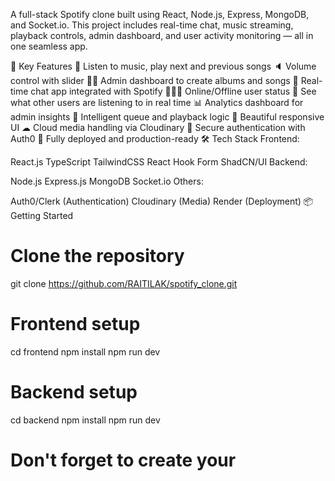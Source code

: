 A full-stack Spotify clone built using React, Node.js, Express, MongoDB, and Socket.io.
This project includes real-time chat, music streaming, playback controls, admin dashboard, and user activity monitoring 
— all in one seamless app.

🚀 Key Features
🎸 Listen to music, play next and previous songs
🔈 Volume control with slider
👨‍💼 Admin dashboard to create albums and songs
💬 Real-time chat app integrated with Spotify
🧑‍🤝‍🧑 Online/Offline user status
👀 See what other users are listening to in real time
📊 Analytics dashboard for admin insights
🧠 Intelligent queue and playback logic
🎨 Beautiful responsive UI
☁ Cloud media handling via Cloudinary
🔐 Secure authentication with Auth0
🚀 Fully deployed and production-ready
🛠 Tech Stack
Frontend:

React.js
TypeScript
TailwindCSS
React Hook Form
ShadCN/UI
Backend:

Node.js
Express.js
MongoDB
Socket.io
Others:

Auth0/Clerk (Authentication)
Cloudinary (Media)
Render (Deployment)
📦 Getting Started
# Clone the repository
git clone https://github.com/RAITILAK/spotify_clone.git

# Frontend setup
cd frontend
npm install
npm run dev

# Backend setup
cd backend
npm install
npm run dev

# Don't forget to create your
